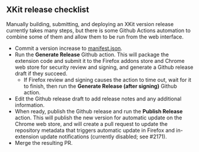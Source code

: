 ## XKit release checklist

Manually building, submitting, and deploying an XKit version release currently takes many steps, but there is some Github Actions automation to combine some of them and allow them to be run from the web interface.

- Commit a version increase to [manifest.json](../../manifest.json).
- Run the **Generate Release** Github action. This will package the extension code and submit it to the Firefox addons store and Chrome web store for security review and signing, and generate a Github release draft if they succeed.
  - If Firefox review and signing causes the action to time out, wait for it to finish, then run the **Generate Release (after signing)** Github action.
- Edit the Github release draft to add release notes and any additional information.
- When ready, publish the Github release and run the **Publish Release** action. This will publish the new version for automatic update on the Chrome web store, and will create a pull request to update the repository metadata that triggers automatic update in Firefox and in-extension update notifications (currently disabled; see #2171).
- Merge the resulting PR.
